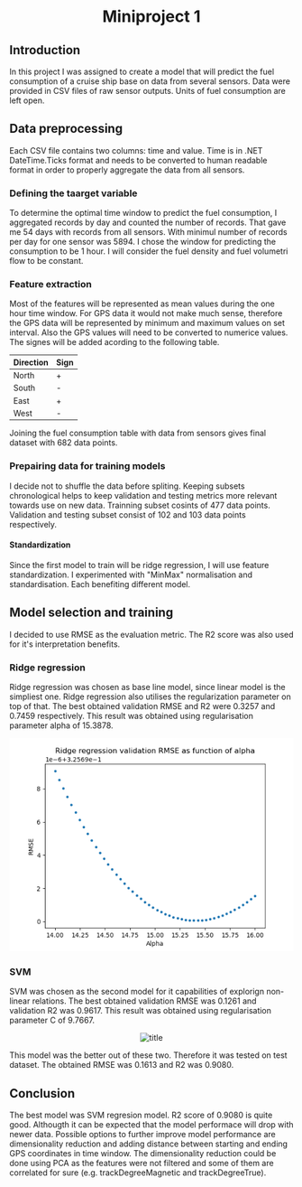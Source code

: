 <center>

# Miniproject 1

</center>

## Introduction

<justify>
In this project I was assigned to create a model that will predict the fuel consumption of a cruise ship base on data from several sensors. Data were provided in CSV files of raw sensor outputs. Units of fuel consumption are left open. 

</justify>

## Data preprocessing
<justify>

Each CSV file contains two columns: time and value. Time is in .NET DateTime.Ticks format and needs to be converted to human readable format in order to properly aggregate the data from all sensors.
</justify>


### Defining the taarget variable
<justify>
To determine the optimal time window to predict the fuel consumption, I aggregated records by day and counted the number of records. That gave me 54 days with records from all sensors. With minimul number of records per day for one sensor was 5894. I chose the window for predicting the consumption to be 1 hour. I will consider the fuel density and fuel volumetri flow to be constant.
</justify>

### Feature extraction 
<justify>
Most of the features will be represented as mean values during the one hour time window. For GPS data it would not make much sense, therefore the GPS data will be represented by minimum and maximum values on set interval. Also the GPS values will need to be converted to  numerice values. The signes will be added acording to the following table.
</justify>

<center>

| Direction | Sign |
|-----------|------|
| North     | +    |
| South     | -    |
| East      | +    |
| West      | -    |
</center>

Joining the fuel consumption table with data from sensors gives final dataset with 682 data points.

### Prepairing data for training models

<justify>
I decide not to shuffle the data before spliting. Keeping subsets chronological helps to keep validation and testing metrics more relevant towards use on new data. Trainning subset cosints of 477 data points. Validation and testing subset consist of 102 and 103 data points respectively.
</justify>

#### Standardization

<justify>
Since the first model to train will be ridge regression, I will use feature standardization. I experimented with "MinMax" normalisation and standardisation. Each benefiting different model.
</justify>

## Model selection and training
<justify>
I decided to use RMSE as the evaluation metric. The R2 score was also used for it's interpretation benefits.
</justify>

### Ridge regression
<justify>
Ridge regression was chosen as base line model, since linear model is the simpliest one. Ridge regression also utilises the regularization parameter on top of that. The best obtained validation RMSE and R2 were 0.3257 and 0.7459 respectively. This result was obtained using regularisation parameter alpha of 15.3878.
</justify>

<br/>

<center>

![title](./pictures/ridge_training.png)

</center>

### SVM
<justify>
SVM was chosen as the second model for it capabilities of explorign non-linear relations. The best obtained validation RMSE was 0.1261 and validation R2 was 0.9617. This result was obtained using regularisation parameter C of 9.7667.
</justify>

<br/>

<center>

![title](./pictures/svm_training.png)

</center>

<justify>

This model was the better out of these two. Therefore it was tested on test dataset. The obtained RMSE was 0.1613 and R2 was 0.9080.
</justify>

## Conclusion

<justify>

The best model was SVM regresion model. R2 score of 0.9080 is quite good. Althougth it can be expected that the model performace will drop with newer data. Possible options to further improve model performance are dimensionality reduction and adding distance between starting and ending GPS coordinates in time window. The dimensionality reduction could be done using PCA as the features were not filtered and some of them are correlated for sure (e.g. trackDegreeMagnetic and trackDegreeTrue).


</justify>
